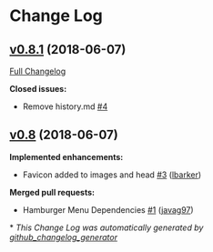# Change Log

## [v0.8.1](https://github.com/cpc-it/cd-jekyll-grunt-boilerplate/tree/v0.8.1) (2018-06-07)
[Full Changelog](https://github.com/cpc-it/cd-jekyll-grunt-boilerplate/compare/v0.8...v0.8.1)

**Closed issues:**

- Remove history.md [\#4](https://github.com/cpc-it/cd-jekyll-grunt-boilerplate/issues/4)

## [v0.8](https://github.com/cpc-it/cd-jekyll-grunt-boilerplate/tree/v0.8) (2018-06-07)
**Implemented enhancements:**

- Favicon added to images and head [\#3](https://github.com/cpc-it/cd-jekyll-grunt-boilerplate/pull/3) ([lbarker](https://github.com/lbarker))

**Merged pull requests:**

- Hamburger Menu Dependencies [\#1](https://github.com/cpc-it/cd-jekyll-grunt-boilerplate/pull/1) ([javag97](https://github.com/javag97))



\* *This Change Log was automatically generated by [github_changelog_generator](https://github.com/skywinder/Github-Changelog-Generator)*